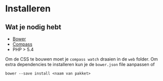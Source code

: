 # Installeren

## Wat je nodig hebt
* [Bower](http://bower.io)
* [Compass](http://compass-style.org)
* PHP > 5.4

Om de CSS te bouwen moet je `compass watch` draaien in de `web` folder.
Om extra dependencies te installeren kun je de `bower.json` file aanpassen of

    bower --save install <naam van pakket>